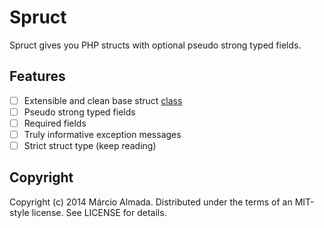 Spruct
======

Spruct gives you PHP structs with optional pseudo strong typed fields.

## Features

- [ ] Extensible and clean base struct [class](/blob/master/src/Struct.php)
- [ ] Pseudo strong typed fields
- [ ] Required fields
- [ ] Truly informative exception messages
- [ ] Strict struct type (keep reading)

## Copyright

Copyright (c) 2014 Márcio Almada. Distributed under the terms of an MIT-style license. See LICENSE for details.
